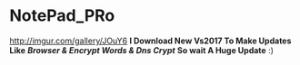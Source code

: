 # NotePad_PRo
http://imgur.com/gallery/JOuY6
**I Download New Vs2017 To Make Updates Like** __***Browser & Encrypt Words & Dns Crypt***__ **So wait A Huge Update** :) 
